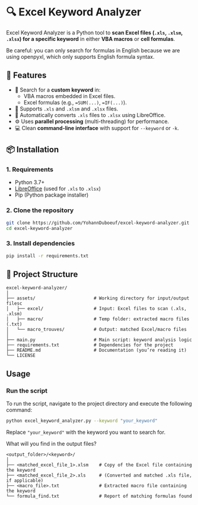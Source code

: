 # 🔍 Excel Keyword Analyzer

Excel Keyword Analyzer is a Python tool to **scan Excel files (`.xls`, `.xlsm`, `.xlsx`) for a specific keyword** in either **VBA macros** or **cell formulas**.

Be careful: you can only search for formulas in English because we are using openpyxl, which only supports English formula syntax.

## 🚀 Features

- 🔎 Search for a **custom keyword** in:
  - VBA macros embedded in Excel files.
  - Excel formulas (e.g., `=SUM(...)`, `=IF(...)`).
- 📂 Supports `.xls` and `.xlsm` and `.xlsx` files.
- 🔁 Automatically converts `.xls` files to `.xlsx` using LibreOffice.
- ⚙️ Uses **parallel processing** (multi-threading) for performance.
- 💻 Clean **command-line interface** with support for `--keyword` or `-k`.

## 📦 Installation

### 1. Requirements

- Python 3.7+
- [LibreOffice](https://www.libreoffice.org/download/) (used for `.xls` to `.xlsx`)
- Pip (Python package installer)

### 2. Clone the repository

```bash
git clone https://github.com/YohannDuboeuf/excel-keyword-analyzer.git
cd excel-keyword-analyzer
```

### 3. Install dependencies
```bash
pip install -r requirements.txt
```

## 📁 Project Structure

```
excel-keyword-analyzer/
│
├── assets/                      # Working directory for input/output filesc
│   ├── excel/                   # Input: Excel files to scan (.xls, .xlsm)
│   ├── macro/                   # Temp folder: extracted macro files (.txt)
│   └── macro_trouves/           # Output: matched Excel/macro files
│
├── main.py                      # Main script: keyword analysis logic
├── requirements.txt             # Dependencies for the project
├── README.md                    # Documentation (you’re reading it)
└── LICENSE   
```

## Usage

### Run the script

To run the script, navigate to the project directory and execute the following command:

```bash
python excel_keyword_analyzer.py --keyword "your_keyword"
```

Replace `"your_keyword"` with the keyword you want to search for.

What will you find in the output files?

```
<output_folder>/<keyword>/
│
├── <matched_excel_file_1>.xlsm    # Copy of the Excel file containing the keyword
├── <matched_excel_file_2>.xls     # (Converted and matched .xls file, if applicable)
├── <macro_file>.txt               # Extracted macro file containing the keyword
└── formula_find.txt               # Report of matching formulas found
```
